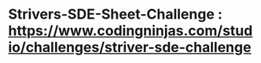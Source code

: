 # Strivers-SDE-Sheet-Challenge : https://www.codingninjas.com/studio/challenges/striver-sde-challenge
